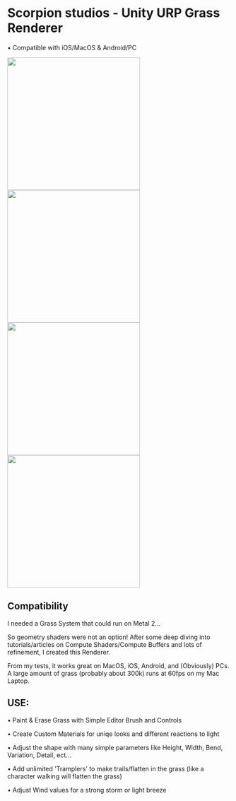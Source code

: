 # Scorpion studios - Unity URP Grass Renderer

• Compatible with iOS/MacOS & Android/PC

<div>
  <img src="https://user-images.githubusercontent.com/60525644/185021291-f69ac80d-17f6-45ad-9a7b-76d7a4710f1b.jpg" width="300">
  <img src="https://user-images.githubusercontent.com/60525644/185021236-de131947-5310-40d0-8047-f03915d72c2e.jpg" width="300">
  <img src="https://user-images.githubusercontent.com/60525644/185021646-60bed531-8c81-489b-8bfc-3405f4fe0ecf.jpg" width="300">
  <img src="https://user-images.githubusercontent.com/60525644/185021654-15a02809-86e5-4845-b56d-b29c7b57bcec.jpg" width="300">
</div>

## Compatibility

I needed a Grass System that could run on Metal 2... 

So geometry shaders were not an option! After some deep diving into tutorials/articles on Compute Shaders/Compute Buffers and lots of refinement, I created this Renderer. 

From my tests, it works great on MacOS, iOS, Android, and (Obviously) PCs. A large amount of grass (probably about 300k) runs at 60fps on my Mac Laptop.

## USE:
• Paint & Erase Grass with Simple Editor Brush and Controls

• Create Custom Materials for uniqe looks and different reactions to light

• Adjust the shape with many simple parameters like Height, Width, Bend, Variation, Detail, ect...

• Add unlimited 'Tramplers' to make trails/flatten in the grass (like a character walking will flatten the grass)

• Adjust Wind values for a strong storm or light breeze
